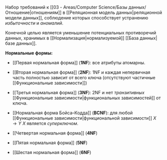 Набор требований к [[03 - Areas/Computer Science/Базы данных/Отношение|отношениям]] в [[Реляционная модель данных|реляционной модели данных]], соблюдение которых способствует устранению *избыточности* и *аномалий*.

Конечной целью является уменьшение потенциальных противоречий данных, хранимых в [[Нормализация|нормализуемой]] [[База данных|базе данных]].

**Нормальные формы:**

- [[Первая нормальная форма]] (**1NF**): все атрибуты атомарны.
    
- [[Вторая нормальная форма]] (**2NF**): 1NF и каждая непервичная часть полностью зависит от всего ключа (отсутствуют частичные [[Функциональные зависимости]])
    
- [[Третья нормальная форма]] (**3NF**): 2NF и нет *транзитивных* [[Функциональные зависимости|функциональных зависимостей]] от ключа.
    
- [[Нормальная форма Бойса–Кодда]] (**BCNF**): для любой [[Функциональные зависимости|функциональной зависимости]] $X \rightarrow Y$ $X$ является *суперключом*.
	
- [[Четвертая нормальная форма]] (**4NF**)
	
- [[Пятая нормальная форма]] (**5NF**)
	
- [[Шестая нормальная форма]] (**6NF**)
	
